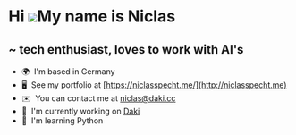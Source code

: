 Hi ![](https://user-images.githubusercontent.com/18350557/176309783-0785949b-9127-417c-8b55-ab5a4333674e.gif)My name is Niclas
==============================================================================================================================

~ tech enthusiast, loves to work with AI's
------------------------------------------

*   🌍  I'm based in Germany
*   🖥️  See my portfolio at [https://niclasspecht.me/](http://niclasspecht.me)
*   ✉️  You can contact me at [niclas@daki.cc](mailto:niclas@daki.cc)
*   🚀  I'm currently working on [Daki](http://daki.cc)
*   🧠  I'm learning Python
